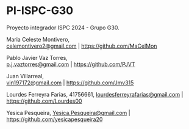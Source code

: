 # PI-ISPC-G30
Proyecto integrador ISPC 2024 - Grupo G30.

Maria Celeste Montivero,	
celemontivero2@gmail.com |
https://github.com/MaCelMon	

Pablo Javier Vaz Torres,	
p.j.vaztorres@gmail.com	|
https://github.com/PJVT	

Juan Villarreal,	
vin197172@gmail.com	|
https://github.com/Jmv315 

Lourdes Ferreyra Farias, 41756661,
lourdesferreyrafarias@gmail.com	|
https://github.com/Lourdes00

Yesica Pesqueira,
Yesica.Pesqueira@gmail.com |
https://github.com/yesicapesqueira20
